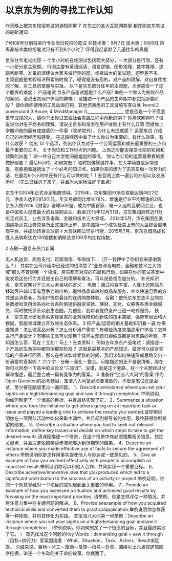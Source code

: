 # 以京东为例的寻找工作认知


昨天晚上被京东校招笔试的通知刷屏了
在先生的各大互联网群里
都在刷京东笔试的最新通知

7号和8号分别将进行专业岗位校招的笔试
非技术类：9月7日 技术类：9月8日
距离非技术类校招笔试只有不到6个小时了
吓得我赶紧默了几遍往年的真题

京东往年笔试内容
一个半小时的在线测试包括两大部分，一大部分是行测，还有一小部分是主观题。
行测主要有英语阅读、语言逻辑、图形推理、数字推理、逻辑判断等。准备的话建议大家多做行测的题，或者四大的笔试题，题型差不多。
主观题就是考验知识积累的时候了，硬背是没有用的，对产品的理解，对自身性格的了解，对工具的掌握与实操。
以下是京东部分往年的主观题，大家感受一下这个酸爽的难度：
产品笔试
京东产品笔试题是什么产品?
举例一个你认为失败产品的案例，请说出其用户体验的弊端；
请描述一个产品的生命期中都包括那些阶段？
请你熟练使用的工具后面打钩，其他您熟悉的工具请填写空白处
1word 2 powerpoint 3 Axure; 4 MindManager 5__________________
您是否是一个不愿意墨守成规的人，请你举出你过去或社会实践过程中创新的例子
你喜欢网购吗？请说说你对电子商务的理解。请说出京东和淘宝在用户体验上有什么异同
回想你上学期间做的最有成就感的一件事（除学院外），为什么有成就感？
运营笔试
介绍自己的社团经历和感受。
在这段经历中做了什么你认为重要的，有什么效果，有什么收获？
给出 13 个选项，列出你认为对于一个公司运营和成长最重要的三点和最不重要的三点。
关于岗位和工作地点的问题。
上岗之后能否接受长期的轮岗和频繁的出差？
讲一件自己大学期间最尴尬的事情。
你认为公司的运营最重要的要做好哪些？
最后6小时，如何突击？
临时抱佛脚这件事，在大学简直是家常便饭，抱着抱着就抱出了一个必考的知识点。如果你真的想为了去京东做一次努力的话，在最后6个小时中还有什么可以做的呢？
1
去官网上默一遍公司介绍以及发展历程
（先生已经扒下来了，并且为大家标注好了重点）

京东于2004年正式涉足电商领域。2015年，京东集团市场交易额达到4627亿元，净收入达到1813亿元，年交易额同比增长78%，增速是行业平均增速的2倍。京东入榜2016《财富》全球500强，成为中国首家、唯一入选的互联网企业，也是中国收入规模最大的互联网企业。截至2015年12月31日，京东集团拥有近11万名正式员工，业务涉及电商、金融和技术三大领域。
2014年5月，京东集团在美国纳斯达克证券交易所正式挂牌上市，是中国第一个成功赴美上市的大型综合型电商平台，并成功跻身全球前十大互联网公司排行榜，2015年7月，京东凭借高成长性入选纳斯达克100指数和纳斯达克100平均加权指数。


2
去刷一遍京东热门新闻


无人机送货、刷脸支付、赶超淘宝、布局线下...（万一我押中了你们会来感谢我么？）
其实在公司介绍中已经说的很清楚了“业务涉及电商、金融和技术三大领域”那么不管是哪一个领域，京东都有对应的布局和行动，如果在你的笔试答案中能发现这些行为并且提出自己的理解和看法，可以说是相当加分的。
补充知识点，京东官网对于三大业务板块的定义：
电商：通过内容丰富、人性化的网站与移动客户端以富有竞争力的价格，提供品质卓越的商品和服务，并以快速可靠的方式送达消费者，为用户提供最佳的在线购物体验。
金融：依托京东生态平台的交易数据和信用体系向社会各阶层提供融资贷款、理财、支付、众筹等各类金融服务，同时依托京东众创生态圈，为创业、创新者提供全产业链一站式服务。
技术：京东技术研发体系实现坚实的业务保障和创新性的技术突破，强势布局云和大数据，智能领域建立开放的生态体系。
3
把产品/运营的相关基础知识看一遍
你需要知道：怎么做竞品分析？怎么分析用户需求？有哪些角度来描述用户体验？怎样进行产品设计？有哪些工具可以使用？任何主观题归根结底都是对思路的考察，不知道怎么答，现在！立刻！马上！去查资料！
例如去年京东产品笔试：请描述一个产品的生命期中都包括那些阶段？
这就是最基本的产品知识，最好可以结合实际的产品进行回答，那么在考试如此紧张的时间，我们该如何快速形成思路交出一份满意的答案呢？
六个字：分解－量化－整合。可能描述的还不是很清晰，现在你可以回想一下高中的议论文“三段式”，没错，就是这个套路，将一个主题经过分解和描述，最后整合成一篇有竞争力的答案。
4
准备好“宝洁八大问”的答案
作为Open Question的必考题目，宝洁八大问是必须要准备的，不管是笔试还是面试，至少要在脑袋里过一遍问题。
1、Describe aninstance where you set your sights on a high/demanding goal and saw it through completion.举例说明，你如何制定了一个很高的目标，并且最终实现了它。
2、Summarize a situation where you took the initiative to get others going on an important task or issue and played a leading role to achieve the results you wanted.请举例说明你在一项团队活动中如何采取主动性，并且起到领导者的作用，最终获得你所希望的结果。
3、Describe a situation where you had to seek out relevant information, define key issues and decide on which steps to take to get the desired results.请详细描述一个情景，在这个情景中你必须搜集相关信息，划定关键点，并且决定依照哪些步骤能够达到所期望的结果。
4、Describe an instance where you made effective use of facts to secure the agreement of others.举例说明你是怎样用事实促使他人与你达成一致意见的。
5、Give an example of how you worked effectively with people to accomplish an important result.举例证明你可以和他人合作，共同实现一个重要目标。
6、Describe acreative/innovative idea that you produced which led to a significant contribution to the success of an activity or project.举例证明，你的一个创意曾经对一个项目的成功起到至关重要的作用。
7、Provide an example of how you assessed a situation and achieved good results by focusing on the most important priorities. 请举例，你是怎样评估一种情况，并将注意力集中在关键问题的解决。
8、Provide anexample of how you acquired technical skills and converted them to practicalapplication.举例说明你怎样获得一种技能，并将其转化为实践。
拿宝洁八大问第一问举例：Describe an instance where you set your sights on a high/demanding goal andsaw it through completion. （举例说明，你如何制定了一个很高的目标，并且最终实现了它。 ）
首先找准这个问题的Key Words：demanding goal + saw it through（目标+执行力）答案围绕着：What、Situation、Task、Action、Result来回答。
总结来说，目标—分工—激励—反馈—指导—负责，围绕以上六点按逻辑顺序挖掘，讲述一个生动的关于此的故事，你就赢了。

